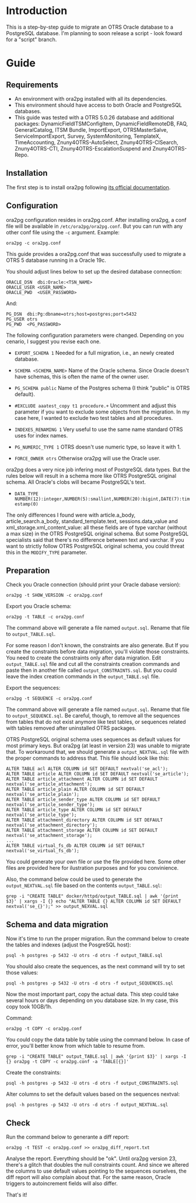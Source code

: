 # Introduction

This is a step-by-step guide to migrate an OTRS Oracle database to a PostgreSQL database.
I'm planning to soon release a script - look foward for a "script" branch.

# Guide

## Requirements

- An environment with ora2pg installed with all its dependencies.
- This environment should have access to both Oracle and PostgreSQL databases. 
- This guide was tested with a OTRS 5.0.26 database and additional packages: 
DynamicFieldITSMConfigItem, DynamicFieldRemoteDB, FAQ, GeneralCatalog, ITSM Bundle, 
ImportExport, OTRSMasterSalve, ServiceImportExport, Survey, SystemMonitoring, 
TemplateX, TimeAccounting, Znuny4OTRS-AutoSelect, Znuny4OTRS-CISearch, 
Znuny4OTRS-CTI, Znuny4OTRS-EscalationSuspend and Znuny4OTRS-Repo.

## Installation

The first step is to install ora2pg following [its official documentation](https://ora2pg.darold.net/documentation.html#INSTALLATION).

## Configuration

ora2pg configuration resides in ora2pg.conf. After installing ora2pg, a conf 
file will be available in ```/etc/ora2pg/ora2pg.conf```.
But you can run with any other conf file using the ```-c``` argument. Example:

```
ora2pg -c ora2pg.conf
```

This guide provides a ora2pg.conf that was successfully used to migrate a OTRS 5
database running in a Oracle 19c.

You should adjust lines below to set up the desired database connection:

```
ORACLE_DSN  dbi:Oracle:<TSN_NAME>
ORACLE_USER <USER_NAME>
ORACLE_PWD  <USER_PASSWORD>
```

And:

```
PG_DSN  dbi:Pg:dbname=otrs;host=postgres;port=5432
PG_USER otrs
PG_PWD  <PG_PASSWORD>
```

The following configuration parameters were changed. Depending on you cenario, I
suggest you revise each one.

- ```EXPORT_SCHEMA 1``` Needed for a full migration, i.e., an newly created database.

- ```SCHEMA <SCHEMA_NAME>``` Name of the Oracle schema. Since Oracle doesn't have
schemas, this is often the name of the owner user.

- ```PG_SCHEMA public``` Name of the Postgres schema (I think "public" is OTRS default).

- ```#EXCLUDE aaatest_copy t1 procedure.+``` Uncomment and adjust this parameter
if you want to exclude some objects from the migration. In my case here, I wanted
to exclude two test tables and all procedures.

- ```INDEXES_RENAMING 1``` Very useful to use the same name standard OTRS uses
for index names.

- ```PG_NUMERIC_TYPE 1``` OTRS doesn't use numeric type, so leave it with 1.

- ```FORCE_OWNER otrs``` Otherwise ora2pg will use the Oracle user.

ora2pg does a very nice job infering most of PostgreSQL data types. 
But the rules below will result in a schema more like OTRS PostgreSQL original
schema. All Oracle's clobs will became PostgreSQL's text. 

- ```DATA_TYPE NUMBER(12):integer,NUMBER(5):smallint,NUMBER(20):bigint,DATE(7):timestamp(0)```

The only differences I found were with article.a_body, article_search.a_body, 
standard_template.text, sessions.data_value and xml_storage.xml_content_value:
all these fields are of type varchar (without a max size) in the OTRS PostgreSQL
original schema.
But some PostgreSQL specialists said that there's no difference between text and
varchar.
If you want to strictly follow OTRS PostgreSQL original schema, you could threat
this in the ```MODIFY_TYPE``` parameter.

## Preparation

Check you Oracle connection (should print your Oracle dabase version):

```
ora2pg -t SHOW_VERSION -c ora2pg.conf
```

Export you Oracle schema:

```
ora2pg -t TABLE -c ora2pg.conf
```

The command above will generate a file named ```output.sql```.
Rename that file to ```output_TABLE.sql```.

For some reason I don't known, the constraints are also generate. 
But If you create the constraints before data migration, you'll violate those
constraints. You need to create the constraints only after data migration.
Edit ```output_TABLE.sql``` file and cut all the constraints creation commands
and paste then in another file called ```output_CONSTRAINTS.sql```.
But you could leave the index creation commands in the ```output_TABLE.sql``` file.

Export the sequences:

```
ora2pg -t SEQUENCE -c ora2pg.conf
```

The command above will generate a file named ```output.sql```.
Rename that file to ```output_SEQUENCE.sql```. Be careful, though, to remove all
the sequences from tables that do not exist anymore like test tables, or sequences
related with tables removed after uninstalled OTRS packages.

OTRS PostgreSQL original schema uses sequences as default values for most primary keys.
But ora2pg (at least in version 23) was unable to migrate that. To workaround that,
we should generate a ```output_NEXTVAL.sql``` file with the proper commands to
address that. This file should look like this:

```
ALTER TABLE acl ALTER COLUMN id SET DEFAULT nextval('se_acl');
ALTER TABLE article ALTER COLUMN id SET DEFAULT nextval('se_article');
ALTER TABLE article_attachment ALTER COLUMN id SET DEFAULT nextval('se_article_attachment');
ALTER TABLE article_plain ALTER COLUMN id SET DEFAULT nextval('se_article_plain');
ALTER TABLE article_sender_type ALTER COLUMN id SET DEFAULT nextval('se_article_sender_type');
ALTER TABLE article_type ALTER COLUMN id SET DEFAULT nextval('se_article_type');
ALTER TABLE attachment_directory ALTER COLUMN id SET DEFAULT nextval('se_attachment_directory');
ALTER TABLE attachment_storage ALTER COLUMN id SET DEFAULT nextval('se_attachment_storage');
...
ALTER TABLE virtual_fs_db ALTER COLUMN id SET DEFAULT nextval('se_virtual_fs_db');
```

You could generate your own file or use the file provided here. Some other files
are provided here for ilustration purposes and for you convinience.

Also, the command below could be used to generate the ```output_NEXTVAL.sql``` 
file based on the contents ```output_TABLE.sql```:

```
grep -i "CREATE TABLE" docker/httpd/output_TABLE.sql | awk '{print $3}' | xargs -I {} echo "ALTER TABLE {} ALTER COLUMN id SET DEFAULT nextval('se_{}');" >> output_NEXVAL.sql
```

## Schema and data migration

Now it's time to run the proper migration. Run the command below to create the
tables and indexes (adjust the PosgreSQL host):

```
psql -h postgres -p 5432 -U otrs -d otrs -f output_TABLE.sql
```

You should also create the sequences, as the next command will try to set those
values:

```
psql -h postgres -p 5432 -U otrs -d otrs -f output_SEQUENCES.sql
```

Now the most important part, copy the actual data. This step could take several
hours or days depending on you database size. In my case, this copy took 10GB/1h.

Command:

```
ora2pg -t COPY -c ora2pg.conf
```

You could copy the data table by table using the command below. In case of error,
you'll better know from which table to resume from.

```
grep -i "CREATE TABLE" output_TABLE.sql | awk '{print $3}' | xargs -I {} ora2pg -t COPY -c ora2pg.conf -a 'TABLE[{}]'
```

Create the constraints:

```
psql -h postgres -p 5432 -U otrs -d otrs -f output_CONSTRAINTS.sql
```

Alter columns to set the default values based on the sequences nextval:

```
psql -h postgres -p 5432 -U otrs -d otrs -f output_NEXTVAL.sql
```

## Check

Run the command below to generante a diff report:

```
ora2pg -t TEST -c ora2pg.conf >> ora2pg_diff_report.txt
```

Analyse the report. Everything should be "ok". Until ora2pg version 23, there's
a glitch that doubles the null constraints count. And since we altered the columns
to use default values pointing to the sequences ourselves, the diff report will
also complain about that. For the same reason, Oracle triggers to autoincrement
fields will also differ.

That's it!
